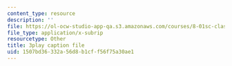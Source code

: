 ```yaml
---
content_type: resource
description: ''
file: https://ol-ocw-studio-app-qa.s3.amazonaws.com/courses/8-01sc-classical-mechanics-fall-2016/1507bd36332a56d8b1cff56f75a30ae1_mLLUgcvQLgY.vtt
file_type: application/x-subrip
resourcetype: Other
title: 3play caption file
uid: 1507bd36-332a-56d8-b1cf-f56f75a30ae1
---
```

